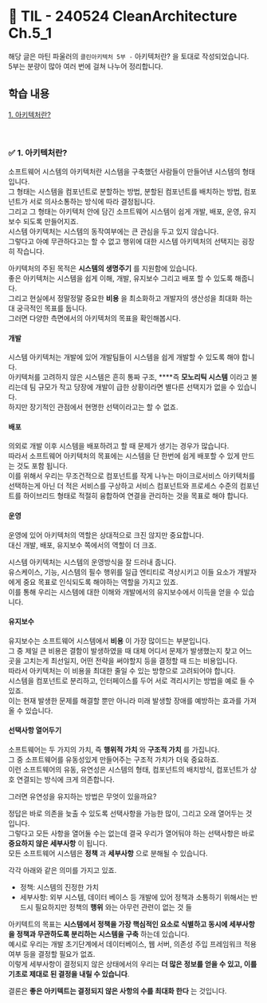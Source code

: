 # 📝 TIL - 240524 CleanArchitecture Ch.5_1

해당 글은 마틴 파울러의 `클린아키텍처 5부 -` 아키텍처란? 을 토대로 작성되었습니다.</br>
5부는 분량이 많아 여러 번에 걸쳐 나누어 정리합니다.</br>

## 학습 내용
[1. 아키텍처란?](#-1-아키텍처란)</br>

</br>

### ✅ 1. 아키텍처란?

소프트웨어 시스템의 아키텍처란 시스템을 구축했던 사람들이 만들어낸 시스템의 형태 입니다.</br>
그 형태는 시스템을 컴포넌트로 분할하는 방법, 분할된 컴포넌트를 배치하는 방법, 컴포넌트가 서로 의사소통하는 방식에 따라 결정됩니다.</br>
그리고 그 형태는 아키텍처 안에 담긴 소프트웨어 시스템이 쉽게 개발, 배포, 운영, 유지보수 되도록 만들어지죠.</br>
시스템 아키텍처는 시스템의 동작여부에는 큰 관심을 두고 있지 않습니다.</br>
그렇다고 아예 무관하다고는 할 수 없고 행위에 대한 시스템 아키텍처의 선택지는 굉장히 작습니다.</br>

아키텍처의 주된 목적은 **시스템의 생명주기** 를 지원함에 있습니다.</br>
좋은 아키텍처는 시스템을 쉽게 이해, 개발, 유지보수 그리고 배포 할 수 있도록 해줍니다.</br>그리고 현실에서 정말정말 중요한 **비용** 을 최소화하고 개발자의 생산성을 최대화 하는 대 궁극적인 목표를 둡니다.</br>
그러면 다양한 측면에서의 아키텍처의 목표을 확인해봅시다.</br>

#### 개발
시스템 아키텍처는 개발에 있어 개발팀들이 시스템을 쉽게 개발할 수 있도록 해야 합니다.</br>
아키텍처를 고려하지 않은 시스템은 흔히 통짜 구조, ****즉 **모노리틱 시스템** 이라고 불리는데 팀 규모가 작고 당장에 개발이 급한 상황이라면 별다른 선택지가 없을 수 있습니다.</br>
하지만 장기적인 관점에서 현명한 선택이라고는 할 수 없죠.</br>

#### 배포
의외로 개발 이후 시스템을 배포하려고 할 때 문제가 생기는 경우가 많습니다.</br>
따라서 소프트웨어 아키텍처의 목표에는 시스템을 단 한번에 쉽게 배포할 수 있게 만드는 것도 포함 됩니다.</br>
이를 위해서 우리는 무조건적으로 컴포넌트를 작게 나누는 마이크로서비스 아키텍처를 선택하는게 아닌 더 적은 서비스를 구상하고 서비스 컴포넌트와 프로세스 수준의 컴포넌트를 하이브리드 형태로 적절히 융합하여 연결을 관리하는 것을 목표로 해야 합니다.</br>

#### 운영
운영에 있어 아키텍처의 역할은 상대적으로 크진 않지만 중요합니다.</br>
대신 개발, 배포, 유지보수 쪽에서의 역할이 더 크죠.</br>

시스템 아키텍처는 시스템의 운영방식을 잘 드러내 줍니다.</br>
유스케이스, 기능, 시스템의 필수 행위를 일급 엔티티로 격상시키고 이들 요소가 개발자에게 중요 목표로 인식되도록 해야하는 역할을 가지고 있죠.</br>
이를 통해 우리는 시스템에 대한 이해와 개발에서의 유지보수에서 이득을 얻을 수 있습니다.</br>

#### 유지보수
유지보수는 소프트웨어 시스템에서 **비용** 이 가장 많이드는 부분입니다.</br>
그 중 제일 큰 비용은 결함이 발생하였을 때 대체 어디서 문제가 발생했는지 찾고 어느 곳을 고치는게 최선일지, 어떤 전략을 써야할지 등을 결정할 때 드는 비용입니다.</br>
따라서 아키텍처는 이 비용을 최대한 줄일 수 있는 방향으로 고려되어야 합니다.</br>
시스템을 컴포넌트로 분리하고, 인터페이스를 두어 서로 격리시키는 방법을 예로 들 수 있죠.</br>
이는 현재 발생한 문제를 해결할 뿐만 아니라 미래 발생할 장애를 예방하는 효과를 가져올 수 있습니다.</br>

#### 선택사항 열어두기
소프트웨어는 두 가지의 가치, 즉 **행위적 가치** 와 **구조적 가치** 를 가집니다.</br>
그 중 소프트웨어를 유동성있게 만들어주는 구조적 가치가 더욱 중요하죠.</br>
이런 소프트웨어의 유동, 유연성은 시스템의 형태, 컴포넌트의 배치방식, 컴포넌트가 상호 연결되는 방식에 크게 의존합니다.</br>

그러면 유연성을 유지하는 방법은 무엇이 있을까요?</br>

정답은 바로 의존을 늦출 수 있도록 선택사항을 가능한 많이, 그리고 오래 열어두는 것 입니다.</br>
그렇다고 모든 사항을 열어둘 수는 없는데 결국 우리가 열어둬야 하는 선택사항은 바로 **중요하지 않은 세부사항** 이 됩니다.</br>
모든 소프트웨어 시스템은 **정책** 과 **세부사항** 으로 분해될 수 있습니다.</br>

각각 아래와 같은 의미를 가지고 있죠.</br>

- 정책: 시스템의 진정한 가치
- 세부사항: 외부 시스템, 데이터 베이스 등 개발에 있어 정책과 소통하기 위해서는 반드시 필요하지만 정책의 **행위** 와는 아무런 관련이 없는 것 들

아키텍트의 목표는 **시스템에서 정책을 가장 핵심적인 요소로 식별하고 동시에 세부사항을 정책과 무관하도록 분리하는 시스템을 구축** 하는데 있습니다.</br>
예시로 우리는 개발 초기단계에서 데이터베이스, 웹 서버, 의존성 주입 프레임워크 적용 여부 등을 결정할 필요가 없죠.</br>
이렇게 세부사항이 결정되지 않은 상태에서의 우리는 **더 많은 정보를 얻을 수 있고, 이를 기초로 제대로 된 결정을 내릴 수 있습니다**.</br>

결론은 **좋은 아키텍트는 결정되지 않은 사항의 수를 최대화 한다** 는 것입니다.</br>

</br>
